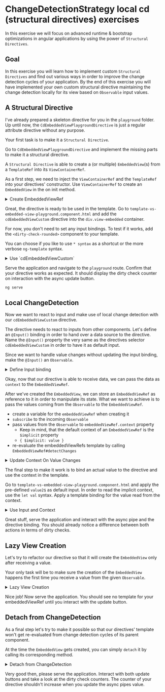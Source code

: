 # ChangeDetectionStrategy local cd (structural directives) exercises

In this exercise we will focus on advanced runtime & bootstrap optimizations in angular applications by using the power
of `Structural Directives`.

## Goal

In this exercise you will learn how to implement custom `Structural Directives` and find out various ways in order to
improve the change detection cycles of your application.
By the end of this exercise you will have implemented your own custom structural directive maintaining the change detection
locally for its view based on `Observable` input values.

## A Structural Directive

I've already prepared a skeleton directive for you in the `playground` folder.
Up until now, the `CdEmbeddedViewPlaygroundDirective` is just a regular attribute directive without any purpose. 

Your first task is to make it a `Structural Directive`.

Go to `CdEmbeddedViewPlaygroundDirective` and implement the missing parts to make it a structural directive.

A `Structural Directive` is able to create a (or multiple) `EmbeddedView`(s) from a `TemplateRef` into
its `ViewContainerRef`.

As a first step, we need to inject the `ViewContainerRef` and the `TemplateRef` into your directives' constructor.
Use `ViewContainerRef` to create an `EmbeddedView` in the on init method.

<details>
  <summary>Create EmbeddedViewRef</summary>

```ts
// cd-embedded-view-playground.directive.ts

constructor(
        private readonly templateRef: TemplateRef<any>,
        private readonly viewContainerRef: ViewContainerRef
) {}

ngOnInit(): void {
  const embeddedViewRef = this.viewContainerRef.createEmbeddedView(this.templateRef);
}

```
</details>

Great, the directive is ready to be used in the template. Go to `template-vs-embedded-view-playground.component.html`
and add the `cdEmbeddedViewCustom` directive into the `div.view-embedded` container.

For now, you don't need to set any input bindings. To test if it works, add the `<dirty-check-rounded>` component to your
template.

You can choose if you like to use `* syntax` as a shortcut or the more verbose `ng-template` syntax.

<details>
  <summary>Use `cdEmbeddedViewCustom`</summary>

```html
<!--template-vs-embedded-view-playground.component.html-->

<div class="view embedded">
  <div><strong>EmbeddedViewRef *cdEmbeddedViewCustom</strong></div>
  <!-- implement cdEmbeddedViewCustom here -->
  <ng-container *cdEmbeddedViewCustom>
    test
    <div>Dirty checks: <dirty-check-rounded></dirty-check-rounded></div>
  </ng-container>
</div>

```

</details>

Serve the application and navigate to the `playground` route. Confirm that your directive works as expected. It should
display the dirty check counter on interaction with the async update button.

```bash
ng serve
```

## Local ChangeDetection

Now we want to react to input and make use of local change detection with our `cdEmbeddedViewCustom` directive.

The directive needs to react to inputs from other components. Let's define an `@Input()` binding in order to hand over
a data source to the directive. Name the `@Input()` property the very same as the directives selector
`cdEmbeddedViewCustom` in order to have it as default input.

Since we want to handle value changes without updating the input binding, make the `@Input()` an `Observable`.

<details>
  <summary>Define Input binding</summary>

```ts
// cd-embedded-view-playground.directive.ts

@Input() cdEmbeddedViewCustom: Observable<any>;

```

</details>

Okay, now that our directive is able to receive data, we can pass the data as `context` to the `EmbeddedViewRef`.

After we've created the `EmbeddedView`, we can store an `EmbeddedViewRef` as reference to it in order to manipulate its
state.
What we want to achieve is to pass the values coming from the `Observable` to the `EmbeddedViewRef`.

* create a variable for the `embeddedViewRef` when creating it
* `subscribe` to the incoming `Observable`
* pass values from the `Observable` to `embeddedViewRef.context` property
  * Keep in mind, that the default context of an `EmbeddedViewRef` is the `$implicit` property
  * `{ $implicit: value }`
* re-evaluate the embeddedViewRefs template by calling `EmbeddedViewRef#detectChanges`


<details>
  <summary>Update Context On Value Changes</summary>

```ts
// cd-embedded-view-playground.directive.ts

ngOnInit() {
  // reference to EmbeddedViewRef
  const eRef = this.viewContainer.createEmbeddedView(this.templateRef);
  // subscribe to input
  this.subscription = this.cdEmbeddedViewCustom.subscribe(v => {
    // set implicit value
    eRef.context = { $implicit: v };
    // re-evaluate template
    eRef.detectChanges();
  });
}

```

</details>

The final step to make it work is to bind an actual value to the directive and use the context in the template.

Go to `template-vs-embedded-view-playground.component.html` and apply the pre-defined `value2$` as default input.
In order to read the implicit context, use the `let val` syntax.
Apply a template binding for the value read from the context.

<details>
  <summary>Use Input and Context</summary>

```html
<!-- template-vs-embedded-view-playground.component.html -->

<ng-container *cdEmbeddedViewCustom="value2$; let val">
    {{ val }}
    <div>Dirty checks: <dirty-check-rounded></dirty-check-rounded></div>
</ng-container>
```
</details>

Great stuff, serve the application and interact with the async pipe and the directive binding. You should already notice
a difference between both actions in terms of dirty checks.

## Lazy View Creation

Let's try to refactor our directive so that it will create the `EmbeddedView` only after receiving a value.

Your only task will be to make sure the creation of the `EmbeddedView` happens the first time you receive a value from
the given `Observable`.

<details>
  <summary>Lazy View Creation</summary>

```ts
// cd-embedded-view-playground.directive.ts

let eRef: EmbeddedViewRef<any>;
    this.subscription = this.cdEmbeddedViewCustom.subscribe(v => {
      if (!eRef) {
        eRef = this.viewContainer.createEmbeddedView(this.templateRef);
      }
      eRef.context = { $implicit: v };
      eRef.detectChanges();
});

```
</details>

Nice job! Now serve the application. You should see no template for your embeddedViewRef until you interact with the
update button.

## Detach from ChangeDetection

As a final step let's try to make it possible so that our directives' template won't get re-evaluated from change detection
cycles of its parent component.

At the time the `EmbeddedView` gets created, you can simply `detach` it by calling its corresponding method.

<details>
  <summary>Detach from ChangeDetection</summary>

```ts
// cd-embedded-view-playground.directive.ts

let eRef: EmbeddedViewRef<any>;
this.subscription = this.cdEmbeddedViewCustom.subscribe((v) => {
  if (!eRef) {
    eRef = this.viewContainer.createEmbeddedView(this.templateRef);
    // detach
    eRef.detach();
  }
  eRef.context = { $implicit: v };
  eRef.detectChanges();
});
```
</details>

Very good then, please serve the application. Interact with both update buttons and take a look at the dirty check counters.
The counter of your directive shouldn't increase when you update the async pipes value.

